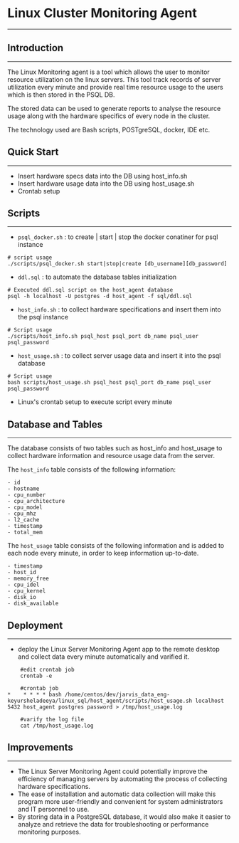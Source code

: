 # Linux Cluster Monitoring Agent
***
## Introduction
***
The Linux Monitoring agent is a tool which allows the user to monitor resource utilization on the linux servers. This tool track records of server utilization every minute and provide real time resource usage to the users which is then stored in the PSQL DB.

The stored data can be used to generate reports to analyse the resource usage along with the hardware specifics of every node in the cluster.

The technology used are Bash scripts, POSTgreSQL, docker, IDE etc.

## Quick Start
***
- Insert hardware specs data into the DB using host_info.sh
- Insert hardware usage data into the DB using host_usage.sh
- Crontab setup

## Scripts
***
- `psql_docker.sh` : to create | start | stop the docker conatiner for psql instance
```
# script usage
./scripts/psql_docker.sh start|stop|create [db_username][db_password]
```

- `ddl.sql` : to automate the database tables initialization

```
# Executed ddl.sql script on the host_agent database
psql -h localhost -U postgres -d host_agent -f sql/ddl.sql
```

- `host_info.sh` : to collect hardware specifications and insert them into the psql instance
```
# Script usage
./scripts/host_info.sh psql_host psql_port db_name psql_user psql_password
```

- `host_usage.sh` : to collect server usage data and insert it into the psql database
```
# Script usage
bash scripts/host_usage.sh psql_host psql_port db_name psql_user psql_password
```

- Linux's crontab setup to execute script every minute

## Database and Tables
***
The database consists of two tables such as host_info and host_usage to collect hardware information and resource usage data from the server.

The `host_info` table consists of the following information:
```
- id              
- hostname       
- cpu_number       
- cpu_architecture 
- cpu_model       
- cpu_mhz      
- l2_cache        
- timestamp     
- total_mem 
```

The `host_usage` table consists of the following information and is added to each node every minute, in order to keep information up-to-date.
```
- timestamp              
- host_id       
- memory_free       
- cpu_idel 
- cpu_kernel       
- disk_io      
- disk_available        
```  

## Deployment
***
- deploy the Linux Server Monitoring Agent app to the remote desktop and collect data every minute automatically and varified it.
```
    #edit crontab job
    crontab -e

    #crontab job
*    * * * * bash /home/centos/dev/jarvis_data_eng-keyursheladeeya/linux_sql/host_agent/scripts/host_usage.sh localhost 5432 host_agent postgres password > /tmp/host_usage.log

    #varify the log file
    cat /tmp/host_usage.log
```

## Improvements
***
- The Linux Server Monitoring Agent could potentially improve the efficiency of managing servers by automating the process of collecting hardware specifications. 
- The ease of installation and automatic data collection will make this program more user-friendly and convenient for system administrators and IT personnel to use.
- By storing data in a PostgreSQL database, it would also make it easier to analyze and retrieve the data for troubleshooting or performance monitoring purposes.








